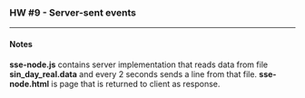 ### HW #9 - Server-sent events
---

#### Notes 

__sse-node.js__ contains server implementation that reads data from file __sin_day_real.data__ and every 2 seconds sends a line from that file. __sse-node.html__ is page that is returned to client as response.
